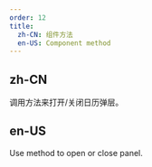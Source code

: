 ```yaml
---
order: 12
title:
  zh-CN: 组件方法
  en-US: Component method
---
```


## zh-CN

调用方法来打开/关闭日历弹层。

## en-US

Use method to open or close panel.
